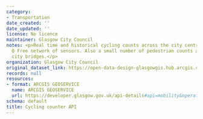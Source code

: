 ```yaml
---
category:
- Transportation
date_created: ''
date_updated: ''
license: No licence
maintainer: Glasgow City Council
notes: <p>Real time and historical cycling counts across the city centre using the
  Q Free network of sensors. Also a small number of pedestrian counts across some
  city bridges.</p>
organization: Glasgow City Council
original_dataset_link: https://open-data-design-glasgowgis.hub.arcgis.com/documents/GlasgowGIS::cycling-counter-api
records: null
resources:
- format: ARCGIS GEOSERVICE
  name: ARCGIS GEOSERVICE
  url: https://developer.glasgow.gov.uk/api-details#api=mobility&operation=get-mobility-measurements
schema: default
title: Cycling counter API
---
```

